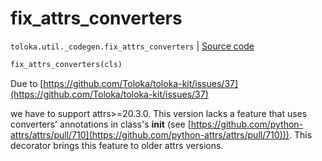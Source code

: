# fix_attrs_converters
`toloka.util._codegen.fix_attrs_converters` | [Source code](https://github.com/Toloka/toloka-kit/blob/v1.2.2/src/util/_codegen.py#L350)

```python
fix_attrs_converters(cls)
```

Due to [https://github.com/Toloka/toloka-kit/issues/37](https://github.com/Toloka/toloka-kit/issues/37)


we have to support attrs>=20.3.0.
This version lacks a feature that uses converters' annotations in class's __init__
(see [https://github.com/python-attrs/attrs/pull/710](https://github.com/python-attrs/attrs/pull/710))).
This decorator brings this feature to older attrs versions.

